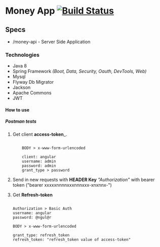 # Money App [![Build Status](https://travis-ci.org/JuniorMiqueletti/money-app-api.svg?branch=master)](https://travis-ci.org/JuniorMiqueletti/money-app-api)

## Specs

* /money-api - Server Side Application

### Technologies

* Java 8
* Spring Framework _(Boot, Data, Security, Oauth, DevTools, Web)_
* Mysql
* Flyway Db Migrator
* Jackson
* Apache Commons
* JWT

#### How to use

##### Postman tests

1. Get client **access-token**_.

    ``` POST: localhost:8080/oauth/token

        BODY > x-www-form-urlencoded

        client: angular
        username: admin
        password: admin
        grant_type > password

2. Send in new requests with **HEADER Key** _"Authorization"_ with bearer token ("bearer xxxxxnnnnxxxnnnxxx-xnxnnx-")

3. Get **Refresh-token**

    ```POST: localhost:8080/oauth/token

    Authorization > Basic Auth
    username: angular
    password: @ngul@r

    BODY > x-www-form-urlencoded

    grant_type: refresh_token
    refresh_token: "refresh_token value of access-token"